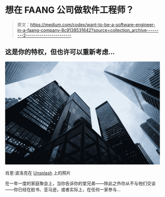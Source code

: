 # 想在 FAANG 公司做软件工程师？

> 原文：<https://medium.com/codex/want-to-be-a-software-engineer-in-a-faang-company-8c9138531642?source=collection_archive---------2----------------------->

## 这是你的特权，但也许可以重新考虑…

![](img/816c13e29bc670a32a072e7849e7825d.png)

肖恩·波洛克在 [Unsplash](https://unsplash.com?utm_source=medium&utm_medium=referral) 上的照片

在一年一度的家庭聚会上，当你告诉你的堂兄弟——除此之外你从不与他们交谈——你已经在脸书、亚马逊，或者实际上，在任何一家参与…